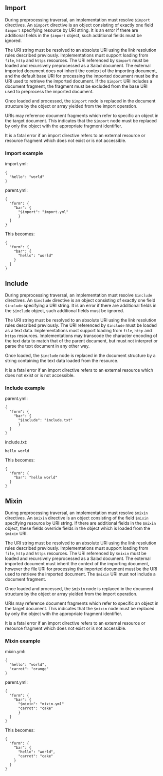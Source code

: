 ## Import

During preprocessing traversal, an implementation must resolve `$import`
directives.  An `$import` directive is an object consisting of exactly one
field `$import` specifying resource by URI string.  It is an error if there
are additional fields in the `$import` object, such additional fields must
be ignored.

The URI string must be resolved to an absolute URI using the link
resolution rules described previously.  Implementations must support
loading from `file`, `http` and `https` resources.  The URI referenced by
`$import` must be loaded and recursively preprocessed as a Salad document.
The external imported document does not inherit the context of the
importing document, and the default base URI for processing the imported
document must be the URI used to retrieve the imported document.  If the
`$import` URI includes a document fragment, the fragment must be excluded
from the base URI used to preprocess the imported document.

Once loaded and processed, the `$import` node is replaced in the document
structure by the object or array yielded from the import operation.

URIs may reference document fragments which refer to specific an object in
the target document.  This indicates that the `$import` node must be
replaced by only the object with the appropriate fragment identifier.

It is a fatal error if an import directive refers to an external resource
or resource fragment which does not exist or is not accessible.

### Import example

import.yml:
```
{
  "hello": "world"
}

```

parent.yml:
```
{
  "form": {
    "bar": {
      "$import": "import.yml"
      }
  }
}

```

This becomes:

```
{
  "form": {
    "bar": {
      "hello": "world"
    }
  }
}
```

## Include

During preprocessing traversal, an implementation must resolve `$include`
directives.  An `$include` directive is an object consisting of exactly one
field `$include` specifying a URI string.  It is an error if there are
additional fields in the `$include` object, such additional fields must be
ignored.

The URI string must be resolved to an absolute URI using the link
resolution rules described previously.  The URI referenced by `$include` must
be loaded as a text data.  Implementations must support loading from
`file`, `http` and `https` resources.  Implementations may transcode the
character encoding of the text data to match that of the parent document,
but must not interpret or parse the text document in any other way.

Once loaded, the `$include` node is replaced in the document structure by a
string containing the text data loaded from the resource.

It is a fatal error if an import directive refers to an external resource
which does not exist or is not accessible.

### Include example

parent.yml:
```
{
  "form": {
    "bar": {
      "$include": "include.txt"
      }
  }
}

```

include.txt:
```
hello world

```

This becomes:

```
{
  "form": {
    "bar": "hello world"
  }
}
```


## Mixin

During preprocessing traversal, an implementation must resolve `$mixin`
directives.  An `$mixin` directive is an object consisting of the field
`$mixin` specifying resource by URI string.  If there are additional fields in
the `$mixin` object, these fields override fields in the object which is loaded
from the `$mixin` URI.

The URI string must be resolved to an absolute URI using the link resolution
rules described previously.  Implementations must support loading from `file`,
`http` and `https` resources.  The URI referenced by `$mixin` must be loaded
and recursively preprocessed as a Salad document.  The external imported
document must inherit the context of the importing document, however the file
URI for processing the imported document must be the URI used to retrieve the
imported document.  The `$mixin` URI must not include a document fragment.

Once loaded and processed, the `$mixin` node is replaced in the document
structure by the object or array yielded from the import operation.

URIs may reference document fragments which refer to specific an object in
the target document.  This indicates that the `$mixin` node must be
replaced by only the object with the appropriate fragment identifier.

It is a fatal error if an import directive refers to an external resource
or resource fragment which does not exist or is not accessible.

### Mixin example

mixin.yml:
```
{
  "hello": "world",
  "carrot": "orange"
}

```

parent.yml:
```
{
  "form": {
    "bar": {
      "$mixin": "mixin.yml"
      "carrot": "cake"
      }
  }
}

```

This becomes:

```
{
  "form": {
    "bar": {
      "hello": "world",
      "carrot": "cake"
    }
  }
}
```
